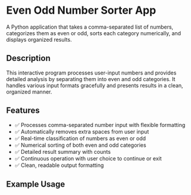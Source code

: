 # Even Odd Number Sorter App

A Python application that takes a comma-separated list of numbers, categorizes them as even or odd, sorts each category numerically, and displays organized results.

## Description

This interactive program processes user-input numbers and provides detailed analysis by separating them into even and odd categories. It handles various input formats gracefully and presents results in a clean, organized manner.

## Features

- ✅ Processes comma-separated number input with flexible formatting
- ✅ Automatically removes extra spaces from user input
- ✅ Real-time classification of numbers as even or odd
- ✅ Numerical sorting of both even and odd categories
- ✅ Detailed result summary with counts
- ✅ Continuous operation with user choice to continue or exit
- ✅ Clean, readable output formatting

## Example Usage

